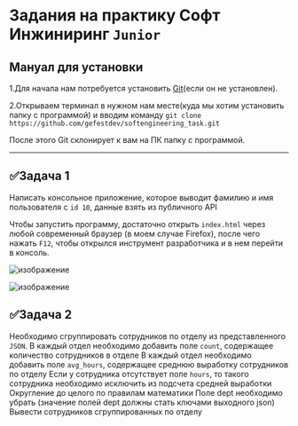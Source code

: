 # Задания на практику Софт Инжиниринг ```Junior```

## Мануал для установки
1.Для начала нам потребуется установить [Git](https://git-scm.com/)(если он не установлен).

2.Открываем терминал в нужном нам месте(куда мы хотим установить папку с программой) и вводим команду ```git clone https://github.com/gefestdev/softengineering_task.git```

После этого Git склонирует к вам на ПК папку с программой.
____
## :white_check_mark:Задача 1
Написать консольное приложение, которое выводит фамилию и имя пользователя с ```id 10```, данные взять из публичного API

 Чтобы запустить программу, достаточно открыть ```index.html``` через любой современный браузер (в моем случае Firefox), после чего нажать ```F12```, чтобы открылся инструмент разработчика и в нем перейти в консоль.

![изображение](https://user-images.githubusercontent.com/56268426/196036051-18427abe-9c8e-44c8-8e79-00a45234d0df.png)

![изображение](https://user-images.githubusercontent.com/56268426/196036074-1e5ed5b0-13bf-4446-96f6-fcad8a0730d6.png)

## :white_check_mark:Задача 2
Необходимо сгруппировать сотрудников по отделу из представленного ```JSON```. 
В каждый отдел необходимо добавить поле ```count```, содержащее количество сотрудников в отделе
В каждый отдел необходимо добавить поле ```avg_hours```, содержащее среднюю выработку сотрудников по отделу
Если у сотрудника отсутствует поле ```hours```, то такого сотрудника необходимо исключить из подсчета средней выработки
Округление до целого по правилам математики
Поле dept необходимо убрать (значение полей dept должны стать ключами выходного json)
Вывести сотрудников сгруппированных по отделу
